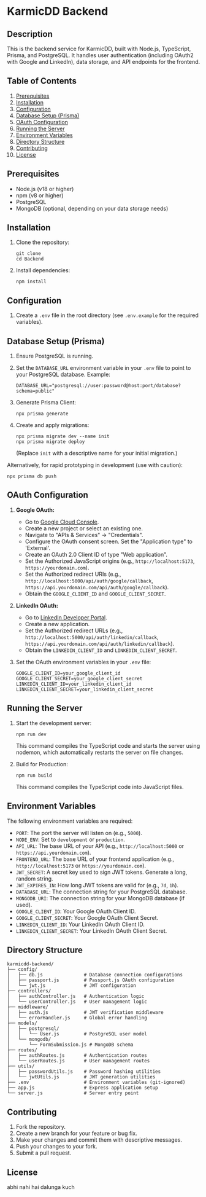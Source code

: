 # KarmicDD Backend

## Description

This is the backend service for KarmicDD, built with Node.js, TypeScript, Prisma, and PostgreSQL. It handles user authentication (including OAuth2 with Google and LinkedIn), data storage, and API endpoints for the frontend.

## Table of Contents

1.  [Prerequisites](#prerequisites)
2.  [Installation](#installation)
3.  [Configuration](#configuration)
4.  [Database Setup (Prisma)](#database-setup-prisma)
5.  [OAuth Configuration](#oauth-configuration)
6.  [Running the Server](#running-the-server)
7.  [Environment Variables](#environment-variables)
8.  [Directory Structure](#directory-structure)
9.  [Contributing](#contributing)
10. [License](#license)

## Prerequisites

*   Node.js (v18 or higher)
*   npm (v8 or higher)
*   PostgreSQL
*   MongoDB (optional, depending on your data storage needs)

## Installation

1.  Clone the repository:

    ```
    git clone 
    cd Backend
    ```

2.  Install dependencies:

    ```
    npm install
    ```

## Configuration

1.  Create a `.env` file in the root directory (see `.env.example` for the required variables).

## Database Setup (Prisma)

1.  Ensure PostgreSQL is running.

2.  Set the `DATABASE_URL` environment variable in your `.env` file to point to your PostgreSQL database. Example:

    ```
    DATABASE_URL="postgresql://user:password@host:port/database?schema=public"
    ```

3.  Generate Prisma Client:

    ```
    npx prisma generate
    ```

4.  Create and apply migrations:

    ```
    npx prisma migrate dev --name init
    npx prisma migrate deploy
    ```

    (Replace `init` with a descriptive name for your initial migration.)

Alternatively, for rapid prototyping in development (use with caution):

```
npx prisma db push
```

## OAuth Configuration

1.  **Google OAuth:**
    *   Go to [Google Cloud Console](https://console.cloud.google.com/).
    *   Create a new project or select an existing one.
    *   Navigate to "APIs & Services" -> "Credentials".
    *   Configure the OAuth consent screen.  Set the "Application type" to 'External'.
    *   Create an OAuth 2.0 Client ID of type "Web application".
    *   Set the Authorized JavaScript origins (e.g., `http://localhost:5173`, `https://yourdomain.com`).
    *   Set the Authorized redirect URIs (e.g., `http://localhost:5000/api/auth/google/callback`, `https://api.yourdomain.com/api/auth/google/callback`).
    *   Obtain the `GOOGLE_CLIENT_ID` and `GOOGLE_CLIENT_SECRET`.

2.  **LinkedIn OAuth:**
    *   Go to [LinkedIn Developer Portal](https://developer.linkedin.com/).
    *   Create a new application.
    *   Set the Authorized redirect URLs (e.g., `http://localhost:5000/api/auth/linkedin/callback`, `https://api.yourdomain.com/api/auth/linkedin/callback`).
    *   Obtain the `LINKEDIN_CLIENT_ID` and `LINKEDIN_CLIENT_SECRET`.

3.  Set the OAuth environment variables in your `.env` file:

    ```
    GOOGLE_CLIENT_ID=your_google_client_id
    GOOGLE_CLIENT_SECRET=your_google_client_secret
    LINKEDIN_CLIENT_ID=your_linkedin_client_id
    LINKEDIN_CLIENT_SECRET=your_linkedin_client_secret
    ```

## Running the Server

1.  Start the development server:

    ```
    npm run dev
    ```

    This command compiles the TypeScript code and starts the server using nodemon, which automatically restarts the server on file changes.

2.  Build for Production:

    ```
    npm run build
    ```

    This command compiles the TypeScript code into JavaScript files.

## Environment Variables

The following environment variables are required:

*   `PORT`: The port the server will listen on (e.g., `5000`).
*   `NODE_ENV`: Set to `development` or `production`.
*   `API_URL`: The base URL of your API (e.g., `http://localhost:5000` or `https://api.yourdomain.com`).
*   `FRONTEND_URL`: The base URL of your frontend application (e.g., `http://localhost:5173` or `https://yourdomain.com`).
*   `JWT_SECRET`: A secret key used to sign JWT tokens.  Generate a long, random string.
*   `JWT_EXPIRES_IN`: How long JWT tokens are valid for (e.g., `7d`, `1h`).
*   `DATABASE_URL`: The connection string for your PostgreSQL database.
*   `MONGODB_URI`: The connection string for your MongoDB database (if used).
*   `GOOGLE_CLIENT_ID`: Your Google OAuth Client ID.
*   `GOOGLE_CLIENT_SECRET`: Your Google OAuth Client Secret.
*   `LINKEDIN_CLIENT_ID`: Your LinkedIn OAuth Client ID.
*   `LINKEDIN_CLIENT_SECRET`: Your LinkedIn OAuth Client Secret.

## Directory Structure

```
karmicdd-backend/
├── config/
│   ├── db.js               # Database connection configurations
│   ├── passport.js         # Passport.js OAuth configuration
│   └── jwt.js              # JWT configuration
├── controllers/
│   ├── authController.js   # Authentication logic
│   └── userController.js   # User management logic
├── middleware/
│   ├── auth.js             # JWT verification middleware
│   └── errorHandler.js     # Global error handling
├── models/
│   ├── postgresql/
│   │   └── User.js         # PostgreSQL user model
│   └── mongodb/
│       └── FormSubmission.js # MongoDB schema
├── routes/
│   ├── authRoutes.js       # Authentication routes
│   └── userRoutes.js       # User management routes
├── utils/
│   ├── passwordUtils.js    # Password hashing utilities
│   └── jwtUtils.js         # JWT generation utilities
├── .env                    # Environment variables (git-ignored)
├── app.js                  # Express application setup
└── server.js               # Server entry point
```

## Contributing

1.  Fork the repository.
2.  Create a new branch for your feature or bug fix.
3.  Make your changes and commit them with descriptive messages.
4.  Push your changes to your fork.
5.  Submit a pull request.

## License
abhi nahi hai dalunga kuch